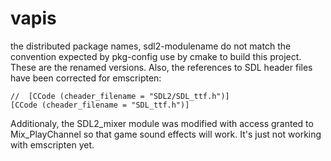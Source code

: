 # vapis

the distributed package names, sdl2-modulename do not match the convention
expected by pkg-config use by cmake to build this project. These are the renamed versions.
Also, the references to SDL header files have been corrected for emscripten:

    //  [CCode (cheader_filename = "SDL2/SDL_ttf.h")]
    [CCode (cheader_filename = "SDL_ttf.h")]



Additionaly, the SDL2_mixer module was modified with access granted to Mix_PlayChannel so 
that game sound effects will work. It's just not working with emscripten yet.